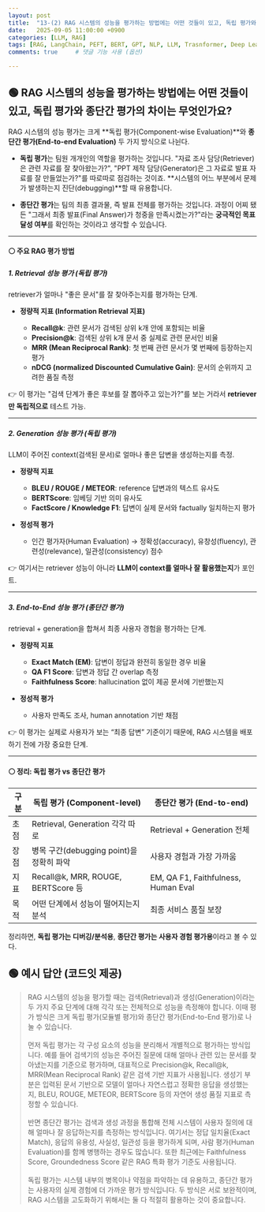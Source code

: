 ```yaml
---
layout: post
title:  "13-(2) RAG 시스템의 성능을 평가하는 방법에는 어떤 것들이 있고, 독립 평가와 종단간 평가의 차이는 무엇인가요?"
date:   2025-09-05 11:00:00 +0900
categories: [LLM, RAG]
tags: [RAG, LangChain, PEFT, BERT, GPT, NLP, LLM, Trasnformer, Deep Learning, AI]
comments: true     # 댓글 기능 사용 (옵션)

---
```



## 🟢 RAG 시스템의 성능을 평가하는 방법에는 어떤 것들이 있고, 독립 평가와 종단간 평가의 차이는 무엇인가요?

RAG 시스템의 성능 평가는 크게 **독립 평가(Component-wise Evaluation)**와 **종단간 평가(End-to-end Evaluation)** 두 가지 방식으로 나뉜다. 

* **독립 평가**는 팀원 개개인의 역할을 평가하는 것입니다. "자료 조사 담당(Retriever)은 관련 자료를 잘 찾아왔는가?", "PPT 제작 담당(Generator)은 그 자료로 발표 자료를 잘 만들었는가?"를 따로따로 점검하는 것이죠. **시스템의 어느 부분에서 문제가 발생하는지 진단(debugging)**할 때 유용합니다.

* **종단간 평가**는 팀의 최종 결과물, 즉 발표 전체를 평가하는 것입니다. 과정이 어찌 됐든 "그래서 최종 발표(Final Answer)가 청중을 만족시켰는가?"라는 **궁극적인 목표 달성 여부**를 확인하는 것이라고 생각할 수 있습니다.

---

#### ⚪ 주요 RAG 평가 방법

##### 1. **Retrieval 성능 평가 (독립 평가)**

retriever가 얼마나 "좋은 문서"를 잘 찾아주는지를 평가하는 단계.

* **정량적 지표 (Information Retrieval 지표)**

  * **Recall\@k**: 관련 문서가 검색된 상위 k개 안에 포함되는 비율
  * **Precision\@k**: 검색된 상위 k개 문서 중 실제로 관련 문서인 비율
  * **MRR (Mean Reciprocal Rank)**: 첫 번째 관련 문서가 몇 번째에 등장하는지 평가
  * **nDCG (normalized Discounted Cumulative Gain)**: 문서의 순위까지 고려한 품질 측정

👉 이 평가는 "검색 단계가 좋은 후보를 잘 뽑아주고 있는가?"를 보는 거라서 **retriever만 독립적으로** 테스트 가능.

---

##### 2. **Generation 성능 평가 (독립 평가)**

LLM이 주어진 context(검색된 문서)로 얼마나 좋은 답변을 생성하는지를 측정.

* **정량적 지표**

  * **BLEU / ROUGE / METEOR**: reference 답변과의 텍스트 유사도
  * **BERTScore**: 임베딩 기반 의미 유사도
  * **FactScore / Knowledge F1**: 답변이 실제 문서와 factually 일치하는지 평가
* **정성적 평가**

  * 인간 평가자(Human Evaluation) → 정확성(accuracy), 유창성(fluency), 관련성(relevance), 일관성(consistency) 점수

👉 여기서는 retriever 성능이 아니라 **LLM이 context를 얼마나 잘 활용했는지**가 포인트.


---

##### 3. **End-to-End 성능 평가 (종단간 평가)**

retrieval + generation을 합쳐서 최종 사용자 경험을 평가하는 단계.

* **정량적 지표**

  * **Exact Match (EM)**: 답변이 정답과 완전히 동일한 경우 비율
  * **QA F1 Score**: 답변과 정답 간 overlap 측정
  * **Faithfulness Score**: hallucination 없이 제공 문서에 기반했는지
* **정성적 평가**

  * 사용자 만족도 조사, human annotation 기반 채점

👉 이 평가는 실제로 사용자가 보는 “최종 답변” 기준이기 때문에, RAG 시스템을 배포하기 전에 가장 중요한 단계.

---

#### ⚪ 정리: 독립 평가 vs 종단간 평가

| 구분 | 독립 평가 (Component-level)            | 종단간 평가 (End-to-end)                 |
| -- | ---------------------------------- | ----------------------------------- |
| 초점 | Retrieval, Generation 각각 따로        | Retrieval + Generation 전체           |
| 장점 | 병목 구간(debugging point)을 정확히 파악     | 사용자 경험과 가장 가까움                      |
| 지표 | Recall\@k, MRR, ROUGE, BERTScore 등 | EM, QA F1, Faithfulness, Human Eval |
| 목적 | 어떤 단계에서 성능이 떨어지는지 분석               | 최종 서비스 품질 보장                        |


정리하면, **독립 평가는 디버깅/분석용**, **종단간 평가는 사용자 경험 평가용**이라고 볼 수 있다.


## 🟢 예시 답안 (코드잇 제공)


>RAG 시스템의 성능을 평가할 때는 검색(Retrieval)과 생성(Generation)이라는 두 가지 주요 단계에 대해 각각 또는 전체적으로 성능을 측정해야 합니다. 이때 평가 방식은 크게 독립 평가(모듈별 평가)와 종단간 평가(End-to-End 평가)로 나눌 수 있습니다.<br><br>먼저 독립 평가는 각 구성 요소의 성능을 분리해서 개별적으로 평가하는 방식입니다. 예를 들어 검색기의 성능은 주어진 질문에 대해 얼마나 관련 있는 문서를 찾아냈는지를 기준으로 평가하며, 대표적으로 Precision@k, Recall@k, MRR(Mean Reciprocal Rank) 같은 검색 기반 지표가 사용됩니다. 생성기 부분은 입력된 문서 기반으로 모델이 얼마나 자연스럽고 정확한 응답을 생성했는지, BLEU, ROUGE, METEOR, BERTScore 등의 자연어 생성 품질 지표로 측정할 수 있습니다.<br><br>반면 종단간 평가는 검색과 생성 과정을 통합해 전체 시스템이 사용자 질의에 대해 얼마나 잘 응답하는지를 측정하는 방식입니다. 여기서는 정답 일치율(Exact Match), 응답의 유용성, 사실성, 일관성 등을 평가하게 되며, 사람 평가(Human Evaluation)를 함께 병행하는 경우도 많습니다. 또한 최근에는 Faithfulness Score, Groundedness Score 같은 RAG 특화 평가 기준도 사용됩니다.<br><br>독립 평가는 시스템 내부의 병목이나 약점을 파악하는 데 유용하고, 종단간 평가는 사용자의 실제 경험에 더 가까운 평가 방식입니다. 두 방식은 서로 보완적이며, RAG 시스템을 고도화하기 위해서는 둘 다 적절히 활용하는 것이 중요합니다.
